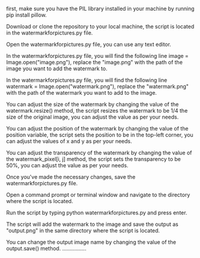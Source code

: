 first, make sure you have the PIL library installed in your machine by running pip install pillow.

Download or clone the repository to your local machine, the script is located in the watermarkforpictures.py file.

Open the watermarkforpictures.py file, you can use any text editor.

In the watermarkforpictures.py file, you will find the following line image = Image.open("image.png"), replace the "image.png" with the path of the image you want to add the watermark to.

In the watermarkforpictures.py file, you will find the following line watermark = Image.open("watermark.png"), replace the "watermark.png" with the path of the watermark you want to add to the image.

You can adjust the size of the watermark by changing the value of the watermark.resize() method, the script resizes the watermark to be 1/4 the size of the original image, you can adjust the value as per your needs.

You can adjust the position of the watermark by changing the value of the position variable, the script sets the position to be in the top-left corner, you can adjust the values of x and y as per your needs.

You can adjust the transparency of the watermark by changing the value of the watermark_pixel[i, j] method, the script sets the transparency to be 50%, you can adjust the value as per your needs.

Once you've made the necessary changes, save the watermarkforpictures.py file.

Open a command prompt or terminal window and navigate to the directory where the script is located.

Run the script by typing python watermarkforpictures.py and press enter.

The script will add the watermark to the image and save the output as "output.png" in the same directory where the script is located.

You can change the output image name by changing the value of the output.save() method.
................
